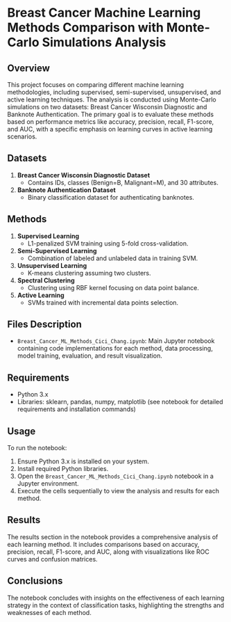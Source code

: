 # Breast Cancer Machine Learning Methods Comparison with Monte-Carlo Simulations Analysis

## Overview
This project focuses on comparing different machine learning methodologies, including supervised, semi-supervised, unsupervised, and active learning techniques. The analysis is conducted using Monte-Carlo simulations on two datasets: Breast Cancer Wisconsin Diagnostic and Banknote Authentication. The primary goal is to evaluate these methods based on performance metrics like accuracy, precision, recall, F1-score, and AUC, with a specific emphasis on learning curves in active learning scenarios.

## Datasets
1. **Breast Cancer Wisconsin Diagnostic Dataset**
   - Contains IDs, classes (Benign=B, Malignant=M), and 30 attributes.
2. **Banknote Authentication Dataset**
   - Binary classification dataset for authenticating banknotes.

## Methods
1. **Supervised Learning**
   - L1-penalized SVM training using 5-fold cross-validation.
2. **Semi-Supervised Learning**
   - Combination of labeled and unlabeled data in training SVM.
3. **Unsupervised Learning**
   - K-means clustering assuming two clusters.
4. **Spectral Clustering**
   - Clustering using RBF kernel focusing on data point balance.
5. **Active Learning**
   - SVMs trained with incremental data points selection.

## Files Description
- `Breast_Cancer_ML_Methods_Cici_Chang.ipynb`: Main Jupyter notebook containing code implementations for each method, data processing, model training, evaluation, and result visualization.

## Requirements
- Python 3.x
- Libraries: sklearn, pandas, numpy, matplotlib (see notebook for detailed requirements and installation commands)

## Usage
To run the notebook:
1. Ensure Python 3.x is installed on your system.
2. Install required Python libraries.
3. Open the `Breast_Cancer_ML_Methods_Cici_Chang.ipynb` notebook in a Jupyter environment.
4. Execute the cells sequentially to view the analysis and results for each method.

## Results
The results section in the notebook provides a comprehensive analysis of each learning method. It includes comparisons based on accuracy, precision, recall, F1-score, and AUC, along with visualizations like ROC curves and confusion matrices.

## Conclusions
The notebook concludes with insights on the effectiveness of each learning strategy in the context of classification tasks, highlighting the strengths and weaknesses of each method.
